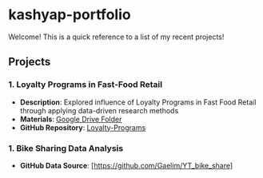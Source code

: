 # kashyap-portfolio
Welcome! This is a quick reference to a list of my recent projects! 

## Projects

### 1. Loyalty Programs in Fast-Food Retail
- **Description**: Explored influence of Loyalty Programs in Fast Food Retail through applying data-driven research methods
- **Materials**: [Google Drive Folder](https://drive.google.com/drive/folders/19jnL8npBcjLzrQIlkWezw4t6pMcs5aOS?usp=drive_link)
- **GitHub Repository**: [Loyalty-Programs](https://github.com/kashyap-96/Loyalty-Programs)



### 1. Bike Sharing Data Analysis
- **GitHub Data Source**: [https://github.com/Gaelim/YT_bike_share]
